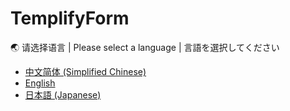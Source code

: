 # TemplifyForm

🌏 请选择语言 | Please select a language | 言語を選択してください

- [中文简体 (Simplified Chinese)](./readme.zh.md)
- [English](./readme.en.md)
- [日本語 (Japanese)](./readme.jp.md)
